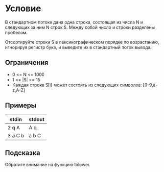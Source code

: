 # Условие

В стандартном потоке дана одна строка, состоящая из числа N и следующих за ним N строк S. Между собой число и строки разделены пробелом.

Отсортируйте строки S в лексикографическом порядке по возрастанию, игнорируя регистр букв, и выведите их в стандартный поток вывода.

## Ограничения

* 0 <= N <= 1000
* 1 <= |S| <= 15
* Каждая строка S[i] может состоять из следующих символов: [0-9,a-z,A-Z]

## Примеры

| stdin   | stdout |
| ------- | ------ |
| 2 q A   | A q    |
| 3 a C b | a b C  |

## Подсказка

Обратите внимание на функцию tolower.
